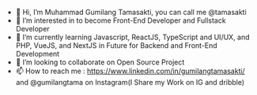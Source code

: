 - 👋 Hi, I’m Muhammad Gumilang Tamasakti, you can call me @tamasakti
- 👀 I’m interested in to become Front-End Developer and Fullstack Developer 
- 🌱 I’m currently learning Javascript, ReactJS, TypeScript and UI/UX, and PHP, VueJS, and NextJS in Future for Backend and Front-End Development
- 💞️ I’m looking to collaborate on Open Source Project
- 📫 How to reach me : https://www.linkedin.com/in/gumilangtamasakti/ and @gumilangtama on Instagram(I Share my Work on IG and dribble)

<!---
tamasakti/tamasakti is a ✨ special ✨ repository because its `README.md` (this file) appears on your GitHub profile.
You can click the Preview link to take a look at your changes.
--->
